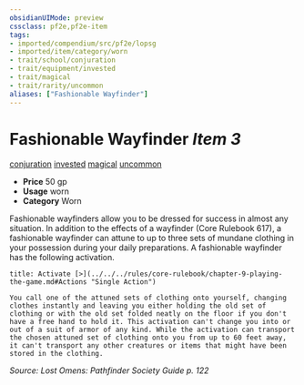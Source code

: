 ```yaml
---
obsidianUIMode: preview
cssclass: pf2e,pf2e-item
tags:
- imported/compendium/src/pf2e/lopsg
- imported/item/category/worn
- trait/school/conjuration
- trait/equipment/invested
- trait/magical
- trait/rarity/uncommon
aliases: ["Fashionable Wayfinder"]
---
```

# Fashionable Wayfinder *Item 3*  
[conjuration](conjuration.md)  [invested](invested.md)  [magical](magical.md)  [uncommon](uncommon.md)  

- **Price** 50 gp
- **Usage** worn
- **Category** Worn

Fashionable wayfinders allow you to be dressed for success in almost any situation. In addition to the effects of a wayfinder (Core Rulebook 617), a fashionable wayfinder can attune to up to three sets of mundane clothing in your possession during your daily preparations. A fashionable wayfinder has the following activation.

```ad-embed-ability
title: Activate [>](../../../rules/core-rulebook/chapter-9-playing-the-game.md#Actions "Single Action")

You call one of the attuned sets of clothing onto yourself, changing clothes instantly and leaving you either holding the old set of clothing or with the old set folded neatly on the floor if you don't have a free hand to hold it. This activation can't change you into or out of a suit of armor of any kind. While the activation can transport the chosen attuned set of clothing onto you from up to 60 feet away, it can't transport any other creatures or items that might have been stored in the clothing.
```

*Source: Lost Omens: Pathfinder Society Guide p. 122*
